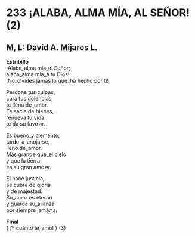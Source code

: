 # 233 ¡ALABA, ALMA MÍA, AL SEÑOR! (2)

## M, L: David A. Mijares L.

**Estribillo**  
¡Alaba_alma mía_al Señor;  
alaba_alma mía_a tu Dios!  
¡No_olvides jamás lo que_ha hecho por ti!  

Perdona tus culpas,  
cura tus dolencias,  
te llena de_amor.  
Te sacia de bienes,  
renueva tu vida,  
te da su favo↗r.  

Es bueno_y clemente,  
tardo_a_enojarse,  
lleno de_amor.  
Más grande que_el cielo  
y que la tierra  
es su gran amo↗r.  

Él hace justicia,  
se cubre de gloria  
y de majestad.  
Su_amor es eterno  
y guarda su_alianza  
por siempre jamá↗s.  

**Final**  
{ ¡Y cuánto te_amó! } (3)  

